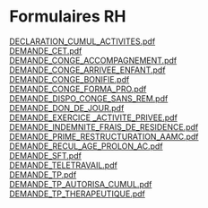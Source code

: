 # Formulaires RH
[DECLARATION_CUMUL_ACTIVITES.pdf](https://raw.githubusercontent.com/CISIRH/espace-noyau/main/Noyau%20RH%20FPE/Formulaires%20RH/DECLARATION_CUMUL_ACTIVITES.pdf)<br/>
[DEMANDE_CET.pdf](https://raw.githubusercontent.com/CISIRH/espace-noyau/main/Noyau%20RH%20FPE/Formulaires%20RH/DEMANDE_CET.pdf)<br/>
[DEMANDE_CONGE_ACCOMPAGNEMENT.pdf](https://raw.githubusercontent.com/CISIRH/espace-noyau/main/Noyau%20RH%20FPE/Formulaires%20RH/DEMANDE_CONGE_ACCOMPAGNEMENT.pdf)<br/>
[DEMANDE_CONGE_ARRIVEE_ENFANT.pdf](https://raw.githubusercontent.com/CISIRH/espace-noyau/main/Noyau%20RH%20FPE/Formulaires%20RH/DEMANDE_CONGE_ARRIVEE_ENFANT.pdf)<br/>
[DEMANDE_CONGE_BONIFIE.pdf](https://raw.githubusercontent.com/CISIRH/espace-noyau/main/Noyau%20RH%20FPE/Formulaires%20RH/DEMANDE_CONGE_BONIFIE.pdf)<br/>
[DEMANDE_CONGE_FORMA_PRO.pdf](https://raw.githubusercontent.com/CISIRH/espace-noyau/main/Noyau%20RH%20FPE/Formulaires%20RH/DEMANDE_CONGE_FORMA_PRO.pdf)<br/>
[DEMANDE_DISPO_CONGE_SANS_REM.pdf](https://raw.githubusercontent.com/CISIRH/espace-noyau/main/Noyau%20RH%20FPE/Formulaires%20RH/DEMANDE_DISPO_CONGE_SANS_REM.pdf)<br/>
[DEMANDE_DON_DE_JOUR.pdf](https://raw.githubusercontent.com/CISIRH/espace-noyau/main/Noyau%20RH%20FPE/Formulaires%20RH/DEMANDE_DON_DE_JOUR.pdf)<br/>
[DEMANDE_EXERCICE _ACTIVITE_PRIVEE.pdf](https://raw.githubusercontent.com/CISIRH/espace-noyau/main/Noyau%20RH%20FPE/Formulaires%20RH/DEMANDE_EXERCICE%20_ACTIVITE_PRIVEE.pdf)<br/>
[DEMANDE_INDEMNITE_FRAIS_DE_RESIDENCE.pdf](https://raw.githubusercontent.com/CISIRH/espace-noyau/main/Noyau%20RH%20FPE/Formulaires%20RH/DEMANDE_INDEMNITE_FRAIS_DE_RESIDENCE.pdf)<br/>
[DEMANDE_PRIME_RESTRUCTURATION_AAMC.pdf](https://raw.githubusercontent.com/CISIRH/espace-noyau/main/Noyau%20RH%20FPE/Formulaires%20RH/DEMANDE_PRIME_RESTRUCTURATION_AAMC.pdf)<br/>
[DEMANDE_RECUL_AGE_PROLON_AC.pdf](https://raw.githubusercontent.com/CISIRH/espace-noyau/main/Noyau%20RH%20FPE/Formulaires%20RH/DEMANDE_RECUL_AGE_PROLON_AC.pdf)<br/>
[DEMANDE_SFT.pdf](https://raw.githubusercontent.com/CISIRH/espace-noyau/main/Noyau%20RH%20FPE/Formulaires%20RH/DEMANDE_SFT.pdf)<br/>
[DEMANDE_TELETRAVAIL.pdf](https://raw.githubusercontent.com/CISIRH/espace-noyau/main/Noyau%20RH%20FPE/Formulaires%20RH/DEMANDE_TELETRAVAIL.pdf)<br/>
[DEMANDE_TP.pdf](https://raw.githubusercontent.com/CISIRH/espace-noyau/main/Noyau%20RH%20FPE/Formulaires%20RH/DEMANDE_TP.pdf)<br/>
[DEMANDE_TP_AUTORISA_CUMUL.pdf](https://raw.githubusercontent.com/CISIRH/espace-noyau/main/Noyau%20RH%20FPE/Formulaires%20RH/DEMANDE_TP_AUTORISA_CUMUL.pdf)<br/>
[DEMANDE_TP_THERAPEUTIQUE.pdf](https://raw.githubusercontent.com/CISIRH/espace-noyau/main/Noyau%20RH%20FPE/Formulaires%20RH/DEMANDE_TP_THERAPEUTIQUE.pdf)<br/>
